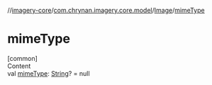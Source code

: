 //[imagery-core](../../../index.md)/[com.chrynan.imagery.core.model](../index.md)/[Image](index.md)/[mimeType](mime-type.md)



# mimeType  
[common]  
Content  
val [mimeType](mime-type.md): [String](https://kotlinlang.org/api/latest/jvm/stdlib/kotlin/-string/index.html)? = null  



